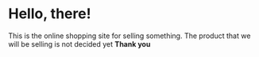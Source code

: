 # Hello, there!
This is the online shopping site for selling something. The product that we will be selling is not decided yet
**Thank you**
